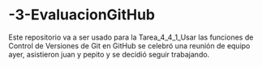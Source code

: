 # -3-EvaluacionGitHub
Este repositorio va a ser usado para la Tarea_4_4_1_Usar las funciones de Control de Versiones de Git en GitHub
se celebró
una reunión de equipo ayer, asistieron juan y pepito y se decidió seguir trabajando.
